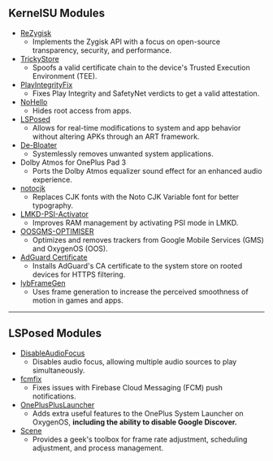 ## **KernelSU Modules**
- [ReZygisk](https://github.com/PerformanC/ReZygisk)
  - Implements the Zygisk API with a focus on open-source transparency, security, and performance.
- [TrickyStore](https://github.com/5ec1cff/TrickyStore)
  - Spoofs a valid certificate chain to the device's Trusted Execution Environment (TEE).
- [PlayIntegrityFix](https://github.com/KOWX712/PlayIntegrityFix)
  - Fixes Play Integrity and SafetyNet verdicts to get a valid attestation.
- [NoHello](https://github.com/MhmRdd/NoHello)
  - Hides root access from apps.
- [LSPosed](https://github.com/JingMatrix/LSPosed)
  - Allows for real-time modifications to system and app behavior without altering APKs through an ART framework.
- [De-Bloater](https://github.com/sunilpaulmathew/De-Bloater)
  - Systemlessly removes unwanted system applications.
- Dolby Atmos for OnePlus Pad 3
  - Ports the Dolby Atmos equalizer sound effect for an enhanced audio experience.
- [notocjk](https://github.com/simonsmh/notocjk)
  - Replaces CJK fonts with the Noto CJK Variable font for better typography.
- [LMKD-PSI-Activator](https://github.com/lululoid/LMKD-PSI-Activator)
  - Improves RAM management by activating PSI mode in LMKD.
- [OOSGMS-OPTIMISER](https://github.com/epicmann24/OOSGMS-OPTIMISER)
  - Optimizes and removes trackers from Google Mobile Services (GMS) and OxygenOS (OOS).
- [AdGuard Certificate](https://github.com/AdguardTeam/adguardcert)
  - Installs AdGuard's CA certificate to the system store on rooted devices for HTTPS filtering.
- [lybFrameGen](https://lybxlpsv.com/framegen/)
  - Uses frame generation to increase the perceived smoothness of motion in games and apps.

---

## **LSPosed Modules**
- [DisableAudioFocus](https://github.com/auag0/DisableAudioFocus)
  - Disables audio focus, allowing multiple audio sources to play simultaneously.
- [fcmfix](https://github.com/kooritea/fcmfix)
  - Fixes issues with Firebase Cloud Messaging (FCM) push notifications.
- [OnePlusPlusLauncher](https://github.com/wizpizz/OnePlusPlusLauncher)
  - Adds extra useful features to the OnePlus System Launcher on OxygenOS, **including the ability to disable Google Discover.**
- [Scene](http://vtools.omarea.com/)
  - Provides a geek's toolbox for frame rate adjustment, scheduling adjustment, and process management.
